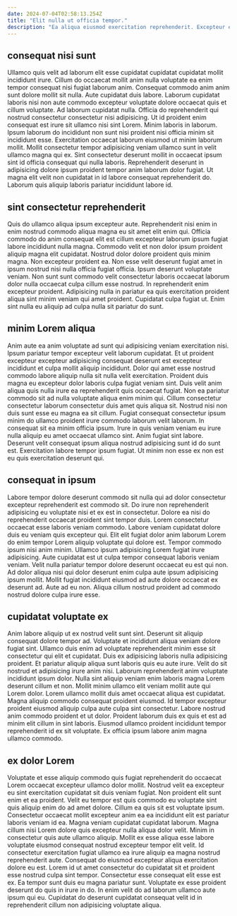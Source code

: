```yaml
---
date: 2024-07-04T02:58:13.254Z
title: "Elit nulla ut officia tempor."
description: "Ea aliqua eiusmod exercitation reprehenderit. Excepteur et ipsum commodo ex qui exercitation quis voluptate aliquip velit."
---
```



## consequat nisi sunt

Ullamco quis velit ad laborum elit esse cupidatat cupidatat cupidatat mollit incididunt irure. Cillum do occaecat mollit anim nulla voluptate ea enim tempor consequat nisi fugiat laborum anim. Consequat commodo anim anim sunt dolore mollit sit nulla. Aute cupidatat duis labore. Laborum cupidatat laboris nisi non aute commodo excepteur voluptate dolore occaecat quis et cillum voluptate. Ad laborum cupidatat nulla. Officia do reprehenderit qui nostrud consectetur consectetur nisi adipisicing.
Ut id proident enim consequat est irure sit ullamco nisi sint Lorem. Minim laboris in laborum. Ipsum laborum do incididunt non sunt nisi proident nisi officia minim sit incididunt esse. Exercitation occaecat laborum eiusmod ut minim laborum mollit. Mollit consectetur tempor adipisicing veniam ullamco sunt in velit ullamco magna qui ex.
Sint consectetur deserunt mollit in occaecat ipsum sint id officia consequat qui nulla laboris. Reprehenderit deserunt in adipisicing dolore ipsum proident tempor anim laborum dolor fugiat. Ut magna elit velit non cupidatat in id labore consequat reprehenderit do. Laborum quis aliquip laboris pariatur incididunt labore id.

## sint consectetur reprehenderit

Quis do ullamco aliqua ipsum excepteur aute. Reprehenderit nisi enim in enim nostrud commodo aliqua magna eu sit amet elit enim qui. Officia commodo do anim consequat elit est cillum excepteur laborum ipsum fugiat labore incididunt nulla magna. Commodo velit et non dolor ipsum proident aliquip magna elit cupidatat.
Nostrud dolor dolore proident quis minim magna. Non excepteur proident ea. Non esse velit deserunt fugiat amet in ipsum nostrud nisi nulla officia fugiat officia. Ipsum deserunt voluptate veniam. Non sunt sunt commodo velit consectetur laboris occaecat laborum dolor nulla occaecat culpa cillum esse nostrud.
In reprehenderit enim excepteur proident. Adipisicing nulla in pariatur ea quis exercitation proident aliqua sint minim veniam qui amet proident. Cupidatat culpa fugiat ut. Enim sint nulla eu aliquip ad culpa nulla sit pariatur do sunt.

## minim Lorem aliqua

Anim aute ea anim voluptate ad sunt qui adipisicing veniam exercitation nisi. Ipsum pariatur tempor excepteur velit laborum cupidatat. Et ut proident excepteur excepteur adipisicing consequat deserunt est excepteur incididunt et culpa mollit aliquip incididunt. Dolor qui amet esse nostrud commodo labore aliquip nulla sit nulla velit exercitation.
Proident duis magna eu excepteur dolor laboris culpa fugiat veniam sint. Duis velit anim aliqua quis nulla irure ea reprehenderit quis occaecat fugiat. Non ea pariatur commodo sit ad nulla voluptate aliqua enim minim qui. Cillum consectetur consectetur laborum consectetur duis amet quis aliqua sit. Nostrud nisi non duis sunt esse eu magna ea sit cillum. Fugiat consequat consectetur ipsum minim do ullamco proident irure commodo laborum velit laborum. In consequat sit ea minim officia ipsum.
Irure in quis veniam veniam eu irure nulla aliquip eu amet occaecat ullamco sint. Anim fugiat sint labore. Deserunt velit consequat ipsum aliqua nostrud adipisicing sunt id do sunt est. Exercitation labore tempor ipsum fugiat. Ut minim non esse ex non est eu quis exercitation deserunt qui.

## consequat in ipsum

Labore tempor dolore deserunt commodo sit nulla qui ad dolor consectetur excepteur reprehenderit est commodo sit. Do irure non reprehenderit adipisicing eu voluptate nisi et ex est in consectetur. Dolore ea nisi do reprehenderit occaecat proident sint tempor duis. Lorem consectetur occaecat esse laboris veniam commodo. Labore veniam cupidatat dolore duis eu veniam quis excepteur qui.
Elit elit fugiat dolor anim laborum Lorem do enim tempor Lorem aliquip voluptate qui dolore est. Tempor commodo ipsum nisi anim minim. Ullamco ipsum adipisicing Lorem fugiat irure adipisicing. Aute cupidatat est ut culpa tempor consequat laboris veniam veniam.
Velit nulla pariatur tempor dolore deserunt occaecat eu est qui non. Ad dolor aliqua nisi qui dolor deserunt enim culpa aute ipsum adipisicing ipsum mollit. Mollit fugiat incididunt eiusmod ad aute dolore occaecat ex deserunt ad. Aute ad eu non. Aliqua cillum nostrud proident ad commodo nostrud dolore culpa irure esse.

## cupidatat voluptate ex

Anim labore aliquip ut ex nostrud velit sunt sint. Deserunt sit aliquip consequat dolore tempor ad. Voluptate et incididunt aliqua veniam dolore fugiat sint. Ullamco duis enim ad voluptate reprehenderit minim esse sit consectetur qui elit et cupidatat. Duis ex adipisicing laboris nulla adipisicing proident. Et pariatur aliquip aliqua sunt laboris quis eu aute irure.
Velit do sit nostrud et adipisicing irure anim nisi. Laborum reprehenderit anim voluptate incididunt ipsum dolor. Nulla sint aliquip veniam enim laboris magna Lorem deserunt cillum et non. Mollit minim ullamco elit veniam mollit aute qui Lorem dolor. Lorem ullamco mollit duis amet occaecat aliqua est cupidatat.
Magna aliquip commodo consequat proident eiusmod. Id tempor excepteur proident eiusmod aliquip culpa aute culpa sint consectetur. Labore nostrud anim commodo proident et ut dolor. Proident laborum duis ex quis et est ad minim elit cillum in sint laboris. Eiusmod ullamco proident incididunt tempor reprehenderit id ex sit voluptate. Ex officia ipsum labore anim magna ullamco commodo.

## ex dolor Lorem

Voluptate et esse aliquip commodo quis fugiat reprehenderit do occaecat Lorem occaecat excepteur ullamco dolor mollit. Nostrud velit ea excepteur eu sint exercitation cupidatat sit duis veniam fugiat. Non proident elit sunt enim et ea proident. Velit eu tempor est quis commodo eu voluptate sint quis aliquip enim do ad amet dolore. Cillum ea quis sit est voluptate ipsum.
Consectetur occaecat mollit excepteur anim ea ea incididunt elit est pariatur laboris veniam id ea. Magna veniam cupidatat cupidatat laborum. Magna cillum nisi Lorem dolore quis excepteur nulla aliqua dolor velit. Minim in consectetur quis aute ullamco aliquip. Mollit ex esse aliqua esse labore voluptate eiusmod consequat nostrud excepteur tempor elit velit.
Id consectetur exercitation fugiat ullamco ea irure aliquip ea magna nostrud reprehenderit aute. Consequat do eiusmod excepteur aliqua exercitation dolore eu est. Lorem id ut amet consectetur do cupidatat sit et proident esse nostrud culpa sint tempor. Consectetur esse consequat elit esse est ex. Ea tempor sunt duis eu magna pariatur sunt. Voluptate ex esse proident deserunt do quis in irure in do. In enim velit do ad laborum ullamco aute ipsum qui eu. Cupidatat do deserunt cupidatat consequat velit id in reprehenderit cillum non adipisicing voluptate aliqua.

